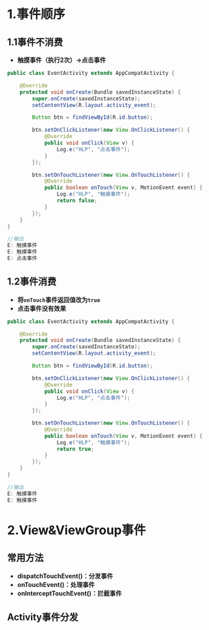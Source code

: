 # 1.事件顺序

## 1.1事件不消费

* **触摸事件（执行2次）->点击事件**

```java
public class EventActivity extends AppCompatActivity {

    @Override
    protected void onCreate(Bundle savedInstanceState) {
        super.onCreate(savedInstanceState);
        setContentView(R.layout.activity_event);

        Button btn = findViewById(R.id.button);

        btn.setOnClickListener(new View.OnClickListener() {
            @Override
            public void onClick(View v) {
                Log.e("HLP", "点击事件");
            }
        });

        btn.setOnTouchListener(new View.OnTouchListener() {
            @Override
            public boolean onTouch(View v, MotionEvent event) {
                Log.e("HLP", "触摸事件");
                return false;
            }
        });
    }
}

//输出
E: 触摸事件
E: 触摸事件
E: 点击事件
```

## 1.2事件消费

* **将`onTouch`事件返回值改为`true`**
* **点击事件没有效果**

```java
public class EventActivity extends AppCompatActivity {

    @Override
    protected void onCreate(Bundle savedInstanceState) {
        super.onCreate(savedInstanceState);
        setContentView(R.layout.activity_event);

        Button btn = findViewById(R.id.button);

        btn.setOnClickListener(new View.OnClickListener() {
            @Override
            public void onClick(View v) {
                Log.e("HLP", "点击事件");
            }
        });

        btn.setOnTouchListener(new View.OnTouchListener() {
            @Override
            public boolean onTouch(View v, MotionEvent event) {
                Log.e("HLP", "触摸事件");
                return true;
            }
        });
    }
}

//输出
E: 触摸事件
E: 触摸事件
```

# 2.View&ViewGroup事件

## 常用方法

* **dispatchTouchEvent()：分发事件**
* **onTouchEvent()：处理事件**
* **onInterceptTouchEvent()：拦截事件**

## Activity事件分发

